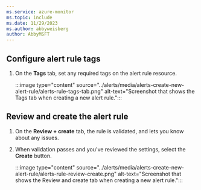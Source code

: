 ```yaml
---
ms.service: azure-monitor
ms.topic: include
ms.date: 11/29/2023
ms.author: abbyweisberg
author: AbbyMSFT
---
```


## Configure alert rule tags

1. On the **Tags** tab, set any required tags on the alert rule resource.

    :::image type="content" source="../alerts/media/alerts-create-new-alert-rule/alerts-rule-tags-tab.png" alt-text="Screenshot that shows the Tags tab when creating a new alert rule.":::

## Review and create the alert rule

1. On the **Review + create** tab, the rule is validated, and lets you know about any issues.
1. When validation passes and you've reviewed the settings, select the **Create** button.

    :::image type="content" source="../alerts/media/alerts-create-new-alert-rule/alerts-rule-review-create.png" alt-text="Screenshot that shows the Review and create tab when creating a new alert rule.":::
